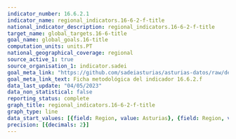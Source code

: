 ```yaml
---
indicator_number: 16.6.2.1
indicator_name: regional_indicators.16-6-2-f-title
national_indicator_description: regional_indicators.16-6-2-f-title
target_name: global_targets.16-6-title
goal_name: global_goals.16-title
computation_units: units.PT
national_geographical_coverage: regional
source_active_1: true
source_organisation_1: indicator.sadei
goal_meta_link: "https://github.com/sadeiasturias/asturias-datos/raw/develop/descargas/metodologia/16.6.2.f.pdf"
goal_meta_link_text: Ficha metodológica del indicador 16.6.2.f
data_last_update: "04/05/2023"
data_non_statistical: false
reporting_status: complete
graph_title: regional_indicators.16-6-2-f-title
graph_type: line
data_start_values: [{field: Region, value: Asturias}, {field: Region, value: España}]
precision: [{decimals: 2}]
---
```

